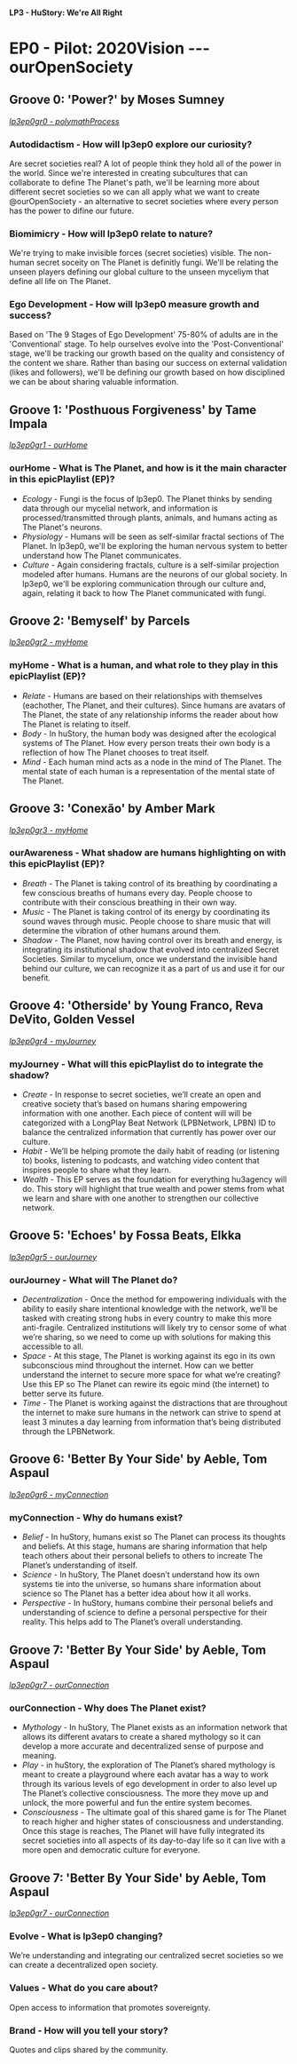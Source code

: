 #### LP3 - HuStory: We're All Right
# EP0 - Pilot: 2020Vision --- ourOpenSociety

## Groove 0: 'Power?' by Moses Sumney
[_lp3ep0gr0 - polymathProcess_](https://github.com/hu3agency/lp3_huStory/tree/main/lp3ep0_Pilot-2020Vision/lp3ep0gr0_polymathProcess)

### Autodidactism - How will lp3ep0 explore our curiosity?
Are secret societies real? A lot of people think they hold all of the power in the world. Since we're interested in creating subcultures that can collaborate to define The Planet's path, we'll be learning more about different secret societies so we can all apply what we want to create @ourOpenSociety - an alternative to secret societies where every person has the power to difine our future. 

### Biomimicry - How will lp3ep0 relate to nature?

We're trying to make invisible forces (secret societies) visible. The non-human secret soceity on The Planet is definitly fungi. We'll be relating the unseen players defining our global culture to the unseen myceliym that define all life on The Planet.

### Ego Development - How will lp3ep0 measure growth and success?

Based on 'The 9 Stages of Ego Development' 75-80% of adults are in the 'Conventional' stage. To help ourselves evolve into the 'Post-Conventional' stage, we'll be tracking our growth based on the quality and consistency of the content we share. Rather than basing our success on external validation (likes and followers), we'll be defining our growth based on how disciplined we can be about sharing valuable information.

## Groove 1: 'Posthuous Forgiveness' by Tame Impala
[_lp3ep0gr1 - ourHome_](https://github.com/hu3agency/lp3_huStory/tree/main/lp3ep0_Pilot-2020Vision/lp3ep0gr1_ourHome)

### ourHome - What is The Planet, and how is it the main character in this epicPlaylist (EP)?

* _Ecology_ - Fungi is the focus of lp3ep0. The Planet thinks by sending data through our mycelial network, and information is processed/transmitted through plants, animals, and humans acting as The Planet's neurons.
* _Physiology_ - Humans will be seen as self-similar fractal sections of The Planet. In lp3ep0, we'll be exploring the human nervous system to better understand how The Planet communicates.
* _Culture_ - Again considering fractals, culture is a self-similar projection modeled after humans. Humans are the neurons of our global society. In lp3ep0, we'll be exploring communication through our culture and, again, relating it back to how The Planet communicated with fungi.

## Groove 2: 'Bemyself' by Parcels
[_lp3ep0gr2 - myHome_](https://github.com/hu3agency/lp3_huStory/tree/main/lp3ep0_Pilot-2020Vision/lp3ep0gr2_myHome)

### myHome - What is a human, and what role to they play in this epicPlaylist (EP)?

* _Relate_ - Humans are based on their relationships with themselves (eachother, The Planet, and their cultures). Since humans are avatars of The Planet, the state of any relationship informs the reader about how The Planet is relating to itself.
* _Body_ - In huStory, the human body was designed after the ecological systems of The Planet. How every person treats their own body is a reflection of how The Planet chooses to treat itself.
* _Mind_ - Each human mind acts as a node in the mind of The Planet. The mental state of each human is a representation of the mental state of The Planet.

## Groove 3: 'Conexão' by Amber Mark
[_lp3ep0gr3 - myHome_](https://github.com/hu3agency/lp3_huStory/tree/main/lp3ep0_Pilot-2020Vision/lp3ep0gr3_ourAwareness)

### ourAwareness - What shadow are humans highlighting on with this epicPlaylist (EP)?

* _Breath_ - The Planet is taking control of its breathing by coordinating a few conscious breaths of humans every day. People choose to contribute with their conscious breathing in their own way.
* _Music_ - The Planet is taking control of its energy by coordinating its sound waves through music. People choose to share music that will determine the vibration of other humans around them.
* _Shadow_ - The Planet, now having control over its breath and energy, is integrating its institutional shadow that evolved into centralized Secret Societies. Similar to mycelium, once we understand the invisible hand behind our culture, we can recognize it as a part of us and use it for our benefit.

## Groove 4: 'Otherside' by Young Franco, Reva DeVito, Golden Vessel
[_lp3ep0gr4 - myJourney_](https://github.com/hu3agency/lp3_huStory/tree/main/lp3ep0_Pilot-2020Vision/lp3ep0gr4_myJourney)

### myJourney - What will this epicPlaylist do to integrate the shadow?

* _Create_ - In response to secret societies, we’ll create an open and creative society that’s based on humans sharing empowering information with one another. Each piece of content will will be categorized with a LongPlay Beat Network (LPBNetwork, LPBN) ID to balance the centralized information that currently has power over our culture.
* _Habit_ - We’ll be helping promote the daily habit of reading (or listening to) books, listening to podcasts, and watching video content that inspires people to share what they learn.
* _Wealth_ - This EP serves as the foundation for everything hu3agency will do. This story will highlight that true wealth and power stems from what we learn and share with one another to strengthen our collective network.

## Groove 5: 'Echoes' by Fossa Beats, Elkka
[_lp3ep0gr5 - ourJourney_](https://github.com/hu3agency/lp3_huStory/tree/main/lp3ep0_Pilot-2020Vision/lp3ep0gr5_ourJourney)

### ourJourney - What will The Planet do?

* _Decentralization_ - Once the method for empowering individuals with the ability to easily share intentional knowledge with the network, we’ll be tasked with creating strong hubs in every country to make this more anti-fragile. Centralized institutions will likely try to censor some of what we’re sharing, so we need to come up with solutions for making this accessible to all.
* _Space_ - At this stage, The Planet is working against its ego in its own subconscious mind throughout the internet. How can we better understand the internet to secure more space for what we’re creating? Use this EP so The Planet can rewire its egoic mind (the internet) to better serve its future.
* _Time_ - The Planet is working against the distractions that are throughout the internet to make sure humans in the network can strive to spend at least 3 minutes a day learning from information that’s being distributed through the LPBNetwork.

## Groove 6: 'Better By Your Side' by Aeble, Tom Aspaul
[_lp3ep0gr6 - myConnection_](https://github.com/hu3agency/lp3_huStory/tree/main/lp3ep0_Pilot-2020Vision/lp3ep0gr6_myConnection)

### myConnection - Why do humans exist?
  
* _Belief_ - In huStory, humans exist so The Planet can process its thoughts and beliefs. At this stage, humans are sharing information that help teach others about their personal beliefs to others to increate The Planet’s understanding of itself.
* _Science_ - In huStory, The Planet doesn’t understand how its own systems tie into the universe, so humans share information about science so The Planet has a better idea about how it all works.
* _Perspective_ - In huStory, humans combine their personal beliefs and understanding of science to define a personal perspective for their reality. This helps add to The Planet’s overall understanding.

## Groove 7: 'Better By Your Side' by Aeble, Tom Aspaul
[_lp3ep0gr7 - ourConnection_](https://github.com/hu3agency/lp3_huStory/tree/main/lp3ep0_Pilot-2020Vision/lp3ep0gr7_ourConnection)

### ourConnection - Why does The Planet exist?
  
* _Mythology_ - In huStory, The Planet exists as an information network that allows its different avatars to create a shared mythology so it can develop a more accurate and decentralized sense of purpose and meaning.
* _Play_ - in huStory, the exploration of The Planet’s shared mythology is meant to create a playground where each avatar has a way to work through its various levels of ego development in order to also level up The Planet’s collective consciousness. The more they move up and unlock, the more powerful and fun the entire system becomes.
* _Consciousness_ - The ultimate goal of this shared game is for The Planet to reach higher and higher states of consciousness and understanding. Once this stage is reaches, The Planet will have fully integrated its secret societies into all aspects of its day-to-day life so it can live with a more open and democratic culture for everyone.

## Groove 7: 'Better By Your Side' by Aeble, Tom Aspaul
[_lp3ep0gr7 - ourConnection_](https://github.com/hu3agency/lp3_huStory/tree/main/lp3ep0_Pilot-2020Vision/lp3ep0gr7_ourConnection)
 
### Evolve - What is lp3ep0 changing?
We’re understanding and integrating our centralized secret societies so we can create a decentralized open society.

### Values - What do you care about?
Open access to information that promotes sovereignty.

### Brand - How will you tell your story?
Quotes and clips shared by the community.
